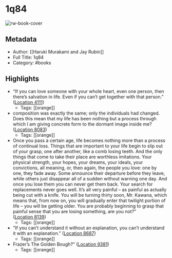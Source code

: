 # 1q84

![rw-book-cover](https://images-na.ssl-images-amazon.com/images/I/417qN9YA3QL._SL200_.jpg)

## Metadata
- Author: [[Haruki Murakami and Jay Rubin]]
- Full Title: 1q84
- Category: #books

## Highlights
- “If you can love someone with your whole heart, even one person, then there’s salvation in life. Even if you can’t get together with that person.” ([Location 4111](https://readwise.io/to_kindle?action=open&asin=B005EWDA9M&location=4111))
    - Tags: [[orange]] 
- composition was exactly the same; only the individuals had changed. Does this mean that my life has been nothing but a process through which I am giving concrete form to the dormant image inside me? ([Location 8083](https://readwise.io/to_kindle?action=open&asin=B005EWDA9M&location=8083))
    - Tags: [[orange]] 
- Once you pass a certain age, life becomes nothing more than a process of continual loss. Things that are important to your life begin to slip out of your grasp, one after another, like a comb losing teeth. And the only things that come to take their place are worthless imitations. Your physical strength, your hopes, your dreams, your ideals, your convictions, all meaning, or, then again, the people you love: one by one, they fade away. Some announce their departure before they leave, while others just disappear all of a sudden without warning one day. And once you lose them you can never get them back. Your search for replacements never goes well. It’s all very painful – as painful as actually being cut with a knife. You will be turning thirty soon, Mr. Kawana, which means that, from now on, you will gradually enter that twilight portion of life – you will be getting older. You are probably beginning to grasp that painful sense that you are losing something, are you not?” ([Location 8139](https://readwise.io/to_kindle?action=open&asin=B005EWDA9M&location=8139))
    - Tags: [[orange]] 
- “If you can’t understand it without an explanation, you can’t understand it with an explanation.” ([Location 8687](https://readwise.io/to_kindle?action=open&asin=B005EWDA9M&location=8687))
    - Tags: [[orange]] 
- Frazer’s The Golden Bough?” ([Location 9381](https://readwise.io/to_kindle?action=open&asin=B005EWDA9M&location=9381))
    - Tags: [[orange]] 
